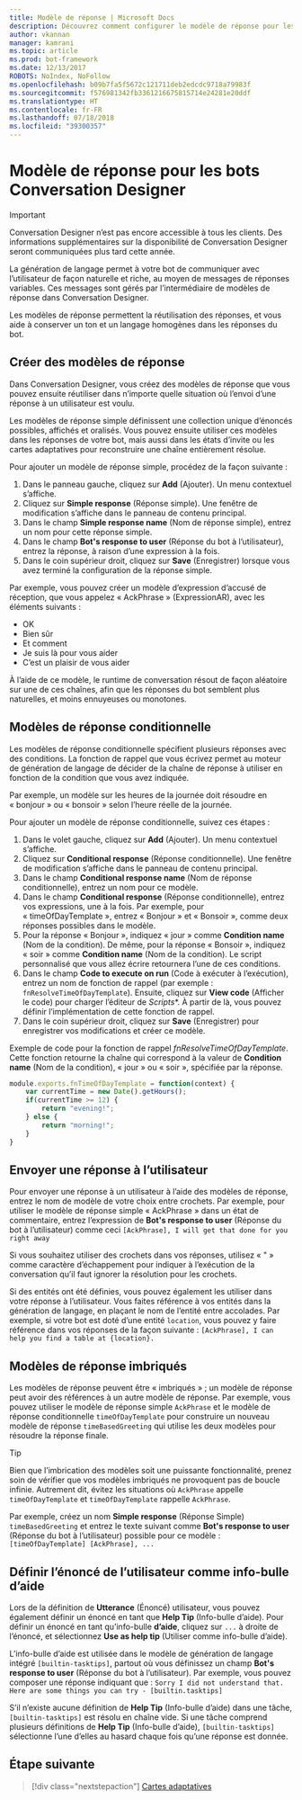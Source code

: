 ```yaml
---
title: Modèle de réponse | Microsoft Docs
description: Découvrez comment configurer le modèle de réponse pour les bots Conversation Designer.
author: vkannan
manager: kamrani
ms.topic: article
ms.prod: bot-framework
ms.date: 12/13/2017
ROBOTS: NoIndex, NoFollow
ms.openlocfilehash: b09b7fa5f5672c121711deb2edcdc9718a79983f
ms.sourcegitcommit: f576981342fb3361216675815714e24281e20ddf
ms.translationtype: HT
ms.contentlocale: fr-FR
ms.lasthandoff: 07/18/2018
ms.locfileid: "39300357"
---
```

# <a name="response-template-for-conversation-designer-bots"></a>Modèle de réponse pour les bots Conversation Designer
> [!IMPORTANT]
> Conversation Designer n’est pas encore accessible à tous les clients. Des informations supplémentaires sur la disponibilité de Conversation Designer seront communiquées plus tard cette année.

La génération de langage permet à votre bot de communiquer avec l’utilisateur de façon naturelle et riche, au moyen de messages de réponses variables. Ces messages sont gérés par l’intermédiaire de modèles de réponse dans Conversation Designer.

Les modèles de réponse permettent la réutilisation des réponses, et vous aide à conserver un ton et un langage homogènes dans les réponses du bot. 

## <a name="create-response-templates"></a>Créer des modèles de réponse

Dans Conversation Designer, vous créez des modèles de réponse que vous pouvez ensuite réutiliser dans n’importe quelle situation où l’envoi d’une réponse à un utilisateur est voulu. 

Les modèles de réponse simple définissent une collection unique d’énoncés possibles, affichés et oralisés. Vous pouvez ensuite utiliser ces modèles dans les réponses de votre bot, mais aussi dans les états d’invite ou les cartes adaptatives pour reconstruire une chaîne entièrement résolue.

Pour ajouter un modèle de réponse simple, procédez de la façon suivante :
1. Dans le panneau gauche, cliquez sur **Add** (Ajouter). Un menu contextuel s’affiche.
2. Cliquez sur **Simple response** (Réponse simple). Une fenêtre de modification s’affiche dans le panneau de contenu principal.
3. Dans le champ **Simple response name** (Nom de réponse simple), entrez un nom pour cette réponse simple.
4. Dans le champ **Bot's response to user** (Réponse du bot à l’utilisateur), entrez la réponse, à raison d’une expression à la fois.
5. Dans le coin supérieur droit, cliquez sur **Save** (Enregistrer) lorsque vous avez terminé la configuration de la réponse simple. 

Par exemple, vous pouvez créer un modèle d’expression d’accusé de réception, que vous appelez « AckPhrase » (ExpressionAR), avec les éléments suivants :

- OK
- Bien sûr
- Et comment
- Je suis là pour vous aider
- C’est un plaisir de vous aider

À l’aide de ce modèle, le runtime de conversation résout de façon aléatoire sur une de ces chaînes, afin que les réponses du bot semblent plus naturelles, et moins ennuyeuses ou monotones.

## <a name="conditional-response-templates"></a>Modèles de réponse conditionnelle

Les modèles de réponse conditionnelle spécifient plusieurs réponses avec des conditions. La fonction de rappel que vous écrivez permet au moteur de génération de langage de décider de la chaîne de réponse à utiliser en fonction de la condition que vous avez indiquée. 

Par exemple, un modèle sur les heures de la journée doit résoudre en « bonjour » ou « bonsoir » selon l’heure réelle de la journée. 

Pour ajouter un modèle de réponse conditionnelle, suivez ces étapes :
1. Dans le volet gauche, cliquez sur **Add** (Ajouter). Un menu contextuel s’affiche.
2. Cliquez sur **Conditional response** (Réponse conditionnelle). Une fenêtre de modification s’affiche dans le panneau de contenu principal.
3. Dans le champ **Conditional response name** (Nom de réponse conditionnelle), entrez un nom pour ce modèle.
4. Dans le champ **Conditional response** (Réponse conditionnelle), entrez vos expressions, une à la fois. Par exemple, pour « timeOfDayTemplate », entrez « Bonjour » et « Bonsoir », comme deux réponses possibles dans le modèle.
5. Pour la réponse « Bonjour », indiquez « jour » comme **Condition name** (Nom de la condition). De même, pour la réponse « Bonsoir », indiquez « soir » comme **Condition name** (Nom de la condition). Le script personnalisé que vous allez écrire retournera l’une de ces conditions.
6. Dans le champ **Code to execute on run** (Code à exécuter à l’exécution), entrez un nom de fonction de rappel (par exemple : `fnResolveTimeOfDayTemplate`). Ensuite, cliquez sur **View code** (Afficher le code) pour charger l’éditeur de *Scripts**. À partir de là, vous pouvez définir l’implémentation de cette fonction de rappel.
7. Dans le coin supérieur droit, cliquez sur **Save** (Enregistrer) pour enregistrer vos modifications et créer ce modèle.

Exemple de code pour la fonction de rappel *fnResolveTimeOfDayTemplate*. Cette fonction retourne la chaîne qui correspond à la valeur de **Condition name** (Nom de la condition), « jour » ou « soir », spécifiée par la réponse.

```javascript
module.exports.fnTimeOfDayTemplate = function(context) {
    var currentTime = new Date().getHours();
    if(currentTime >= 12) {
        return "evening!";
    } else {
        return "morning!";
    }
}
```

## <a name="send-a-response-to-user"></a>Envoyer une réponse à l’utilisateur

Pour envoyer une réponse à un utilisateur à l’aide des modèles de réponse, entrez le nom de modèle de votre choix entre crochets. Par exemple, pour utiliser le modèle de réponse simple « AckPhrase » dans un état de commentaire, entrez l’expression de **Bot's response to user** (Réponse du bot à l’utilisateur) comme ceci `[AckPhrase], I will get that done for you right away`

Si vous souhaitez utiliser des crochets dans vos réponses, utilisez « \" » comme caractère d’échappement pour indiquer à l’exécution de la conversation qu’il faut ignorer la résolution pour les crochets.

Si des entités ont été définies, vous pouvez également les utiliser dans votre réponse à l’utilisateur. Vous faites référence à vos entités dans la génération de langage, en plaçant le nom de l’entité entre accolades. Par exemple, si votre bot est doté d’une entité `location`, vous pouvez y faire référence dans vos réponses de la façon suivante : `[AckPhrase], I can help you find a table at {location}.`

## <a name="nesting-response-templates"></a>Modèles de réponse imbriqués

Les modèles de réponse peuvent être « imbriqués » ; un modèle de réponse peut avoir des références à un autre modèle de réponse. Par exemple, vous pouvez utiliser le modèle de réponse simple `AckPhrase` et le modèle de réponse conditionnelle `timeOfDayTemplate` pour construire un nouveau modèle de réponse `timeBasedGreeting` qui utilise les deux modèles pour résoudre la réponse finale. 

> [!TIP]
> Bien que l’imbrication des modèles soit une puissante fonctionnalité, prenez soin de vérifier que vos modèles imbriqués ne provoquent pas de boucle infinie. Autrement dit, évitez les situations où `AckPhrase` appelle `timeOfDayTemplate` et `timeOfDayTemplate` rappelle `AckPhrase`.

Par exemple, créez un nom **Simple response** (Réponse Simple) `timeBasedGreeting` et entrez le texte suivant comme **Bot's response to user** (Réponse du bot à l’utilisateur) possible pour ce modèle : `[timeOfDayTemplate] [AckPhrase], ... `

## <a name="define-user-utterance-as-help-tips"></a>Définir l’énoncé de l’utilisateur comme info-bulle d’aide

Lors de la définition de **Utterance** (Énoncé) utilisateur, vous pouvez également définir un énoncé en tant que **Help Tip** (Info-bulle d’aide). Pour définir un énoncé en tant qu’info-bulle **d’aide**, cliquez sur `...` à droite de l’énoncé, et sélectionnez **Use as help tip** (Utiliser comme info-bulle d’aide). 

L’info-bulle d’aide est utilisée dans le modèle de génération de langage intégré `[builtin-tasktips]`, partout où vous définissez un champ **Bot's response to user** (Réponse du bot à l’utilisateur). Par exemple, vous pouvez composer une réponse indiquant que : `Sorry I did not understand that. Here are some things you can try - [builtin.tasktips]`

S’il n’existe aucune définition de **Help Tip** (Info-bulle d’aide) dans une tâche, `[builtin-tasktips]` est résolu en chaîne vide. Si une tâche comprend plusieurs définitions de **Help Tip** (Info-bulle d’aide), `[builtin-tasktips]` sélectionne l’une d’elles au hasard chaque fois qu’une réponse est donnée.

## <a name="next-step"></a>Étape suivante
> [!div class="nextstepaction"]
> [Cartes adaptatives](conversation-designer-adaptive-cards.md)
